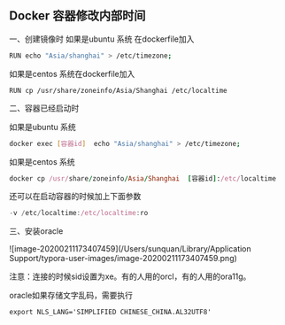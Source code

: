 ## Docker 容器修改内部时间

一、创建镜像时
 如果是ubuntu 系统 在dockerfile加入

```bash
RUN echo "Asia/shanghai" > /etc/timezone;
```

如果是centos 系统在dockerfile加入

```undefined
RUN cp /usr/share/zoneinfo/Asia/Shanghai /etc/localtime
```

二、容器已经启动时

如果是ubuntu 系统

```bash
docker exec [容器id]  echo "Asia/shanghai" > /etc/timezone;
```

如果是centos 系统

```ruby
docker cp /usr/share/zoneinfo/Asia/Shanghai  [容器id]:/etc/localtime
```

还可以在启动容器的时候加上下面参数

```jsx
-v /etc/localtime:/etc/localtime:ro  
```

三、安装oracle

![image-20200211173407459](/Users/sunquan/Library/Application Support/typora-user-images/image-20200211173407459.png)

注意：连接的时候sid设置为xe。有的人用的orcl，有的人用的ora11g。

oracle如果存储文字乱码，需要执行

```
export NLS_LANG='SIMPLIFIED CHINESE_CHINA.AL32UTF8'
```


